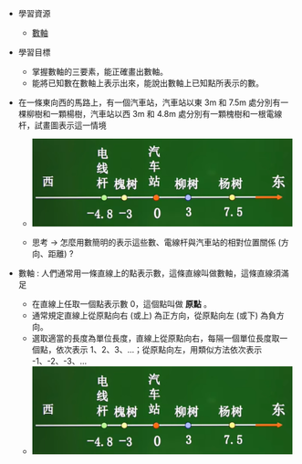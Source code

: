 - 學習資源
  - [數軸](https://www.bilibili.com/video/BV114411Q7Y4?p=3&vd_source=dd97ccca0358cc54d2813737943d2b54 "數軸")

- 學習目標
  - 掌握數軸的三要素，能正確畫出數軸。
  - 能將已知數在數軸上表示出來，能說出數軸上已知點所表示的數。

- 在一條東向西的馬路上，有一個汽車站，汽車站以東 3m 和 7.5m 處分別有一棵柳樹和一顆楊樹，汽車站以西 3m 和 4.8m 處分別有一顆槐樹和一根電線杆，試畫圖表示這一情境 
  - ![數軸圖1](https://github.com/aquariusCCA/mathematics/blob/main/%E5%88%9D%E4%B8%80%E6%95%B8%E5%AD%B8/images/%E6%95%B8%E8%BB%B8%E5%9C%961.png?raw=true "數軸圖1")

  - 思考 $\to$ 怎麼用數簡明的表示這些數、電線杆與汽車站的相對位置關係 (方向、距離) ?

- 數軸 : 人們通常用一條直線上的點表示數，這條直線叫做數軸，這條直線須滿足
  - 在直線上任取一個點表示數 0，這個點叫做 **原點** 。
  - 通常規定直線上從原點向右 (或上) 為正方向，從原點向左 (或下) 為負方向。
  - 選取適當的長度為單位長度，直線上從原點向右，每隔一個單位長度取一個點，依次表示 1、2、3、...；從原點向左，用類似方法依次表示 -1、-2、-3、...
  - ![數軸圖1](https://github.com/aquariusCCA/mathematics/blob/main/%E5%88%9D%E4%B8%80%E6%95%B8%E5%AD%B8/images/%E6%95%B8%E8%BB%B8%E5%9C%961.png?raw=true "數軸圖1")